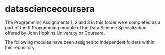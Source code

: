 # datasciencecoursera

The Programming Assignments 1, 2 and 3 in this folder were completed as a part of the R Programming module of the Data Science Specialization offered by John Hopkins University on Coursera.

The following modules have been assigned to independent folders within this repository.
